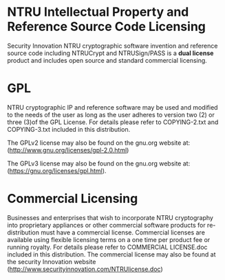 NTRU Intellectual Property and Reference Source Code Licensing
===============================================================
Security Innovation NTRU cryptographic software invention and reference source code including NTRUCrypt and NTRUSign/PASS is a **dual license** product and includes open source and standard commercial licensing. 

GPL
===========
NTRU cryptographic IP and reference software  may be used and modified to the needs of the user as long as the user adheres to version two (2) or three (3)of the GPL License. For  details please refer to COPYING-2.txt and COPYING-3.txt included in this distribution. 

The GPLv2 license may also be found on the gnu.org website at:
(http://www.gnu.org/licenses/gpl-2.0.html)

The GPLv3 license may also be found on the gnu.org website at:
(https://gnu.org/licenses/gpl.html).

Commercial Licensing
====================
Businesses and enterprises that wish to incorporate NTRU cryptography into proprietary appliances or other commercial software products for re-distribution must have a commercial license. Commercial licenses are available using flexible licensing terms on a one time per product fee or running royalty.  For details please refer to COMMERCIAL LICENSE.doc included in this distribution.  The commercial license may also be found at the security Innovation website (http://www.securityinnovation.com/NTRUlicense.doc)

